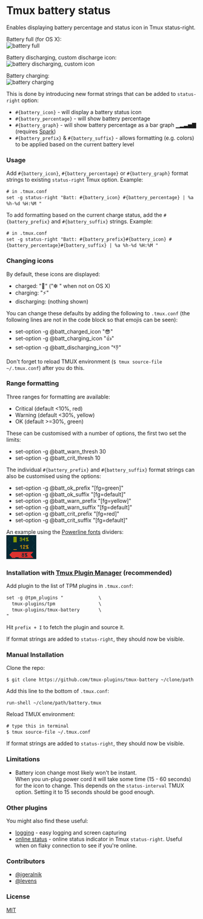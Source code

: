 # Tmux battery status

Enables displaying battery percentage and status icon in Tmux status-right.

Battery full (for OS X):<br/>
![battery full](/screenshots/battery_full.png)

Battery discharging, custom discharge icon:<br/>
![battery discharging, custom icon](/screenshots/battery_discharging.png)

Battery charging:<br/>
![battery charging](/screenshots/battery_charging.png)

This is done by introducing new format strings that can be added to
`status-right` option:
 - `#{battery_icon}` - will display a battery status icon
 - `#{battery_percentage}` - will show battery percentage
 - `#{battery_graph}` - will show battery percentage as a bar graph ▁▂▃▅▇
   (requires [Spark](https://github.com/holman/spark))
 - `#{battery_prefix}` & `#{battery_suffix}` - allows formatting (e.g. colors)
   to be applied based on the current battery level

### Usage

Add `#{battery_icon}`, `#{battery_percentage}` or `#{battery_graph}` format
strings to existing `status-right` Tmux option. Example:

    # in .tmux.conf
    set -g status-right "Batt: #{battery_icon} #{battery_percentage} | %a %h-%d %H:%M "

To add formatting based on the current charge status, add the
`#{battery_prefix}` and `#{battery_suffix}` strings. Example:

    # in .tmux.conf
    set -g status-right "Batt: #{battery_prefix}#{battery_icon} #{battery_percentage}#{battery_suffix} | %a %h-%d %H:%M "

### Changing icons

By default, these icons are displayed:

 - charged: ":battery:" ("❇ " when not on OS X)
 - charging: ":zap:"
 - discharging: (nothing shown)

You can change these defaults by adding the following to `.tmux.conf` (the
following lines are not in the code block so that emojis can be seen):

 - set-option -g @batt_charged_icon ":sunglasses:"
 - set-option -g @batt_charging_icon ":+1:"
 - set-option -g @batt_discharging_icon ":thumbsdown:"

Don't forget to reload TMUX environment (`$ tmux source-file ~/.tmux.conf`)
after you do this.

### Range formatting

Three ranges for formatting are available:

 - Critical (default <10%, red)
 - Warning (default <30%, yellow)
 - OK (default >=30%, green)

These can be customised with a number of options, the first two set the limits:

 - set-option -g @batt_warn_thresh 30
 - set-option -g @batt_crit_thresh 10

The individual `#{battery_prefix}` and `#{battery_suffix}` format strings can
also be customised using the options:

 - set-option -g @batt_ok_prefix "[fg=green]"
 - set-option -g @batt_ok_suffix "[fg=default]"
 - set-option -g @batt_warn_prefix "[fg=yellow]"
 - set-option -g @batt_warn_suffix "[fg=default]"
 - set-option -g @batt_crit_prefix "[fg=red]"
 - set-option -g @batt_crit_suffix "[fg=default]"

An example using the [Powerline fonts](https://github.com/powerline/fonts) dividers:<br/>
![formatting](/screenshots/formatting.png)

### Installation with [Tmux Plugin Manager](https://github.com/tmux-plugins/tpm) (recommended)

Add plugin to the list of TPM plugins in `.tmux.conf`:

    set -g @tpm_plugins "             \
      tmux-plugins/tpm                \
      tmux-plugins/tmux-battery       \
    "

Hit `prefix + I` to fetch the plugin and source it.

If format strings are added to `status-right`, they should now be visible.

### Manual Installation

Clone the repo:

    $ git clone https://github.com/tmux-plugins/tmux-battery ~/clone/path

Add this line to the bottom of `.tmux.conf`:

    run-shell ~/clone/path/battery.tmux

Reload TMUX environment:

    # type this in terminal
    $ tmux source-file ~/.tmux.conf

If format strings are added to `status-right`, they should now be visible.

### Limitations

- Battery icon change most likely won't be instant.<br/>
  When you un-plug power cord it will take some time (15 - 60 seconds) for the
  icon to change. This depends on the `status-interval` TMUX option. Setting it
  to 15 seconds should be good enough.

### Other plugins

You might also find these useful:

- [logging](https://github.com/tmux-plugins/tmux-logging) - easy logging and
  screen capturing
- [online status](https://github.com/tmux-plugins/tmux-online-status) - online status
  indicator in Tmux `status-right`. Useful when on flaky connection to see if
  you're online.

### Contributors

- [@jgeralnik](https://github.com/jgeralnik)
- [@levens](https://github.com/levens)

### License

[MIT](LICENSE.md)
